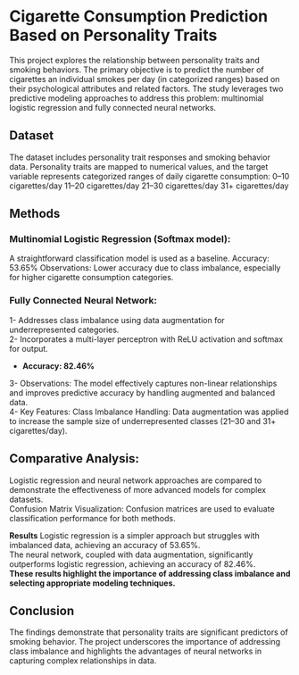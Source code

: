 # Cigarette Consumption Prediction Based on Personality Traits
This project explores the relationship between personality traits and smoking behaviors. The primary objective is to predict the number of cigarettes an individual smokes per day (in categorized ranges) based on their psychological attributes and related factors. The study leverages two predictive modeling approaches to address this problem: multinomial logistic regression and fully connected neural networks.

## Dataset
The dataset includes personality trait responses and smoking behavior data. Personality traits are mapped to numerical values, and the target variable represents categorized ranges of daily cigarette consumption:
0–10 cigarettes/day
11–20 cigarettes/day
21–30 cigarettes/day
31+ cigarettes/day

## Methods
### Multinomial Logistic Regression (Softmax model):
A straightforward classification model is used as a baseline.
Accuracy: 53.65%
Observations: Lower accuracy due to class imbalance, especially for higher cigarette consumption categories.


### Fully Connected Neural Network:
1- Addresses class imbalance using data augmentation for underrepresented categories. <br>
2- Incorporates a multi-layer perceptron with ReLU activation and softmax for output. <br>
- **Accuracy: 82.46%**  <br>

3- Observations: The model effectively captures non-linear relationships and improves predictive accuracy by handling augmented and balanced data. <br>
4- Key Features: Class Imbalance Handling: Data augmentation was applied to increase the sample size of underrepresented classes (21–30 and 31+ cigarettes/day). <br>

## Comparative Analysis: <br>
Logistic regression and neural network approaches are compared to demonstrate the effectiveness of more advanced models for complex datasets. <br>
Confusion Matrix Visualization: Confusion matrices are used to evaluate classification performance for both methods.

**Results**
Logistic regression is a simpler approach but struggles with imbalanced data, achieving an accuracy of 53.65%. <br>
The neural network, coupled with data augmentation, significantly outperforms logistic regression, achieving an accuracy of 82.46%. <br>
**These results highlight the importance of addressing class imbalance and selecting appropriate modeling techniques.**

## Conclusion
The findings demonstrate that personality traits are significant predictors of smoking behavior. The project underscores the importance of addressing class imbalance and highlights the advantages of neural networks in capturing complex relationships in data.

